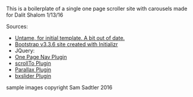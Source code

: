 This is a boilerplate of a single one page scroller site with carousels made for Dalit Shalom 1/13/16


Sources:
<ul>
	<li>
		<a href="http://untame.net/2013/01/how-to-design-a-single-page-scrolling-site-with-twitter-bootstrap/">Untame, for initial template. A bit out of date.</a>
	</li>
	<li>
		<a href="http://www.initializr.com/"> Bootstrap v3.3.6 site created with Initializr</a>
	</li>
	<li>
	JQuery:
		<li>
			<a href="https://github.com/davist11/jQuery-One-Page-Nav">One Page Nav Plugin</a>
		</li>
		<li>
			<a href="http://plugins.jquery.com/scrollTo/">scrollTo Plugin</a>
		</li>
		<li>
			<a href="https://github.com/pixelcog/parallax.js/">Parallax Plugin</a>
		</li>
		<li>
			<a href="http://bxslider.com/">bxslider Plugin</a>
		</li>
	</li>
</ul>

sample images copyright Sam Sadtler 2016 